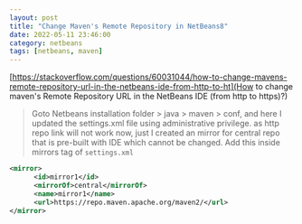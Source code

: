 ```yaml
---
layout: post
title: "Change Maven's Remote Repository in NetBeans8"
date: 2022-05-11 23:46:00
category: netbeans
tags: [netbeans, maven]
---
```



[https://stackoverflow.com/questions/60031044/how-to-change-mavens-remote-repository-url-in-the-netbeans-ide-from-http-to-ht](How to change maven's Remote Repository URL in the NetBeans IDE (from http to https)?)

> Goto Netbeans installation folder > java > maven > conf, and here I updated the settings.xml file using administrative privilege.
> as http repo link will not work now, just I created an mirror for central repo that is pre-built with IDE which cannot be changed.
> Add this inside mirrors tag of `settings.xml`

```xml
<mirror>
      <id>mirror1</id>
      <mirrorOf>central</mirrorOf>
      <name>mirror1</name>
      <url>https://repo.maven.apache.org/maven2/</url>
</mirror>
```

[jekyll]: http://jekyllrb.com
[jekyll-gh]: https://github.com/jekyll/jekyll
[jekyll-help]: https://github.com/jekyll/jekyll-help


